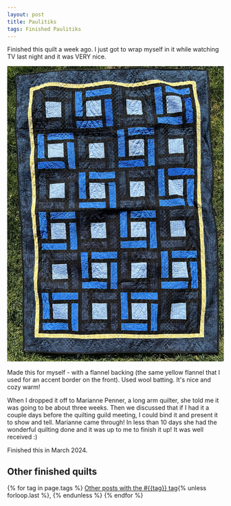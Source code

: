 ```yaml
---
layout: post
title: Paulitiks
tags: Finished Paulitiks
---
```

Finished this quilt a week ago. I just got to wrap myself in it while watching TV last night and it was VERY nice.

![Wrap around quilt laying on the grass. It is a series of light, medium, and dark blue squares separated by black sashing. There is a yellow border on the outside, and a dark blue border around that..](/images/paulitiks-finished.jpg)

Made this for myself - with a flannel backing (the same yellow flannel that I used for an accent border on the front). Used wool batting. It's nice and cozy warm!

When I dropped it off to Marianne Penner, a long arm quilter, she told me it was going to be about three weeks. Then we discussed that if I had it a couple days before the quilting guild meeting, I could bind it and present it to show and tell. Marianne came through! In less than 10 days she had the wonderful quilting done and it was up to me to finish it up! It was well received :) 

Finished this in March 2024. 

## Other finished quilts

  {% for tag in page.tags %}
  <a class="post" href="/tag/{{tag}}">Other posts with the #{{tag}} tag</a>{% unless forloop.last %}, {% endunless %}
  {% endfor %}